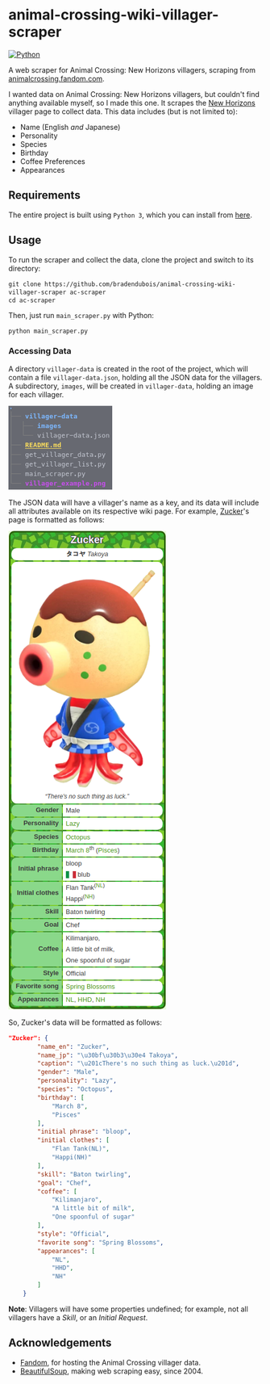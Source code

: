 # animal-crossing-wiki-villager-scraper 

[![Python](https://img.shields.io/badge/Python-3.8.2-blue?style=for-the-badge)](https://www.python.org/)

A web scraper for Animal Crossing: New Horizons villagers, scraping from [animalcrossing.fandom.com](https://animalcrossing.fandom.com).

I wanted data on Animal Crossing: New Horizons villagers, but couldn't find anything available myself, so I made this 
one. It scrapes the [New Horizons](https://animalcrossing.fandom.com/wiki/Villager_list_(New_Horizons)) villager 
page to collect data. This data includes (but is not limited to):
* Name (English *and* Japanese)
* Personality
* Species
* Birthday
* Coffee Preferences
* Appearances

## Requirements

The entire project is built using ``Python 3``, which you can install from [here](https://www.python.org/).

## Usage

To run the scraper and collect the data, clone the project and switch to its directory:

```shell script
git clone https://github.com/bradendubois/animal-crossing-wiki-villager-scraper ac-scraper
cd ac-scraper
```

Then, just run ``main_scraper.py`` with Python:
```shell script
python main_scraper.py
```

### Accessing Data

A directory ``villager-data`` is created in the root of the project, which will contain a file ``villager-data.json``, 
holding all the JSON data for the villagers. A subdirectory, ``images``, will be created in ``villager-data``, holding 
an image for each villager.

![Directory](readme-images/directory.png)

The JSON data will have a villager's name as a key, and its data will include all attributes available on its 
respective wiki page. For example, [Zucker](https://animalcrossing.fandom.com/wiki/Zucker)'s page is formatted as follows:

![Zucker's Villager Page](readme-images/villager_example.png "Zucker's Wiki page")

So, Zucker's data will be formatted as follows:

```json
"Zucker": {
        "name_en": "Zucker",
        "name_jp": "\u30bf\u30b3\u30e4 Takoya",
        "caption": "\u201cThere's no such thing as luck.\u201d",
        "gender": "Male",
        "personality": "Lazy",
        "species": "Octopus",
        "birthday": [
            "March 8",
            "Pisces"
        ],
        "initial phrase": "bloop",
        "initial clothes": [
            "Flan Tank(NL)",
            "Happi(NH)"
        ],
        "skill": "Baton twirling",
        "goal": "Chef",
        "coffee": [
            "Kilimanjaro",
            "A little bit of milk",
            "One spoonful of sugar"
        ],
        "style": "Official",
        "favorite song": "Spring Blossoms",
        "appearances": [
            "NL",
            "HHD",
            "NH"
        ]
    }
```

**Note**: Villagers will have some properties undefined; for example, not all villagers have a *Skill*, or an *Initial Request*.

## Acknowledgements

* [Fandom](https://animalcrossing.fandom.com), for hosting the Animal Crossing villager data.
* [BeautifulSoup](https://pypi.org/project/beautifulsoup4/), making web scraping easy, since 2004.

